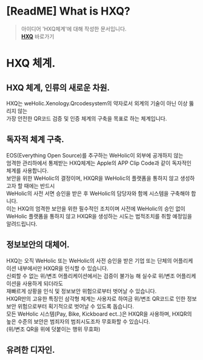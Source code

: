 [ReadME] What is HXQ?
======================

> 아이디어 'HXQ체계'에 대해 작성한 문서입니다.     
> [**HXQ**](https://github.com/JisungEda55/HXQ) 바로가기

# HXQ 체계.
## HXQ 체계, 인류의 새로운 차원.
HXQ는 weHolic.Xenology.Qrcodesystem의 약자로서 외계의 기술이 아닌 이상 뚫리지 않는<br>가장 안전한 QR코드 검증 및 인증 체계의 구축을 목표로 하는 체계입니다.

## 독자적 체계 구축.
EOS(Everything Open Source)를 추구하는 WeHolic이 외부에 공개하지 않는<br>엄격한 관리하에서 통제받는 HXQ체계는 Apple의 APP Clip Code과 같이 독자적인 체계를 사용합니다.<br>보안을 위한 WeHolic의 결정이며, HXQR을 WeHolic의 플랫폼을 통하지 않고 생성하고자 할 때에는 반드시<br>WeHolic의 사전 서면 승인을 받은 후 WeHolic의 담당자와 함께 시스템을 구축해야 합니다.<br>이는 HXQ의 엄격한 보안을 위한 필수적인 조치이며 사전에 WeHolic의 승인 없이<br>WeHolic 플랫폼을 통하지 않고 HXQR을 생성하는 시도는 법적조치를 취할 예정임을 알려드립니다.

## 정보보안의 대체어.
HXQ는 오직 WeHolic 또는 WeHolic의 사전 승인을 받은 기업 또는 단체의 어플리케이션 내부에서만 HXQR을 인식할 수 있습니다.<br>신뢰할 수 없는 위/변조 어플리케이션에서는 검증이 불가능 해 실수로 위/변조 어플리케이션을 사용하게 되더라도<br>재빠르게 상황을 인식 및 정보보안 위험으로부터 벗어날 수 있습니다.<br>HXQR만의 고유한 특징인 삼각형 체계는 사용자로 하여금 위/변조 QR코드로 인한 정보보안 위험으로부터 획기적으로 벗어날 수 있도록 돕습니다.<br>모든 WeHolic 시스템(Pay, Bike, Kickboard ect..)은 HXQR을 사용하며, HXQR의 높은 수준의 보안은 범죄자의 범죄시도조차 무효화할 수 있습니다.<br>(위/변조 QR을 위에 덧붙이는 행위 무효화) 

## 유려한 디자인.

